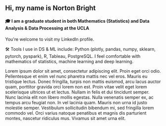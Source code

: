 ## Hi, my name is Norton Bright️
#### 🎓 I am a graduate student in both Mathematics (Statistics) and Data Analysis & Data Processing at the UCLA
You're welcome to visit my LinkedIn profile.

🛠️ Tools I use in DS & ML include: Python (plotly, pandas, numpy, sklearn, pytorch, pyspark), R, Tableau, PostgreSQL. I feel comfortable with mathematics of statistics, machine learning and deep learning.

Lorem ipsum dolor sit amet, consectetur adipiscing elit. Proin eget orci odio. Pellentesque et enim vel nunc pharetra mattis nec vel eros. Mauris eu tristique lectus. Donec fringilla, turpis non mattis euismod, arcu lacus auctor quam, porttitor gravida orci lorem non est. Proin vitae velit eget lorem scelerisque ultrices ut et lectus. Nullam in felis et dui tincidunt semper. Nunc lacinia elit non libero mollis egestas. Nulla venenatis semper ex, ac tempus arcu feugiat non. In vel lacinia quam. Mauris non urna id justo molestie semper. Vestibulum sollicitudin bibendum mi, sed fringilla lorem commodo vel. Orci varius natoque penatibus et magnis dis parturient montes, nascetur ridiculus mus. Vivamus sit amet urna elit.